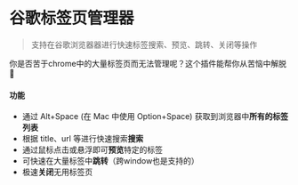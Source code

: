 # 谷歌标签页管理器

> 支持在谷歌浏览器器进行快速标签搜索、预览、跳转、关闭等操作

你是否苦于chrome中的大量标签页而无法管理呢？这个插件能帮你从苦恼中解脱💐


#### 功能
* 通过 Alt+Space (在 Mac 中使用 Option+Space) 获取到浏览器中**所有的标签列表**
* 根据 title、url 等进行快速搜索**搜索**
* 通过鼠标点击或悬浮即可**预览**特定的标签
* 可快速在大量标签中**跳转**（跨window也是支持的）
* 极速**关闭**无用标签页

